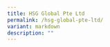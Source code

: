 ```yaml
---
title: HSG Global Pte Ltd
permalink: /hsg-global-pte-ltd/
variant: markdown
description: ""
---
```

